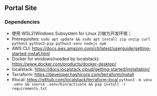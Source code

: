 ## Portal Site

### Dependencies

-   使用 WSL2(Windows Subsystem for Linux 2)做为开发环境；
-   Prerequisites: `sudo apt update && sudo apt install zip unzip curl python3 python3-pip python3-venv nodejs npm`
-   AWS CLI: https://docs.aws.amazon.com/cli/latest/userguide/getting-started-install.html
-   Docker for windows(needed by localstack): https://www.docker.com/products/docker-desktop/
-   localstack: https://docs.localstack.cloud/getting-started/installation/
-   Terraform: https://developer.hashicorp.com/terraform/install
-   tflocal: https://github.com/localstack/terraform-local
    `python3 -m venv .venv && source .venv/bin/activate && pip install -r requirements.txt`

